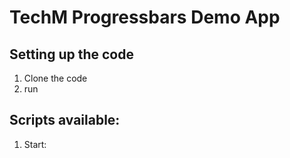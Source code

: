 # TechM Progressbars Demo App
## Setting up the code
1. Clone the code
2. run 
## Scripts available:
1. Start: 